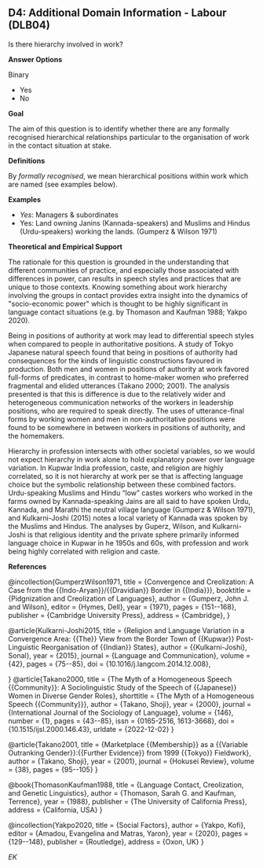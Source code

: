 ## D4: Additional Domain Information - Labour (DLB04)
Is there hierarchy involved in work?

**Answer Options** 

Binary 
- Yes
- No 

**Goal**

The aim of this question is to identify whether there are any formally recognised hierarchical relationships particular to the organisation of work in the contact situation at stake.

**Definitions**

By _formally recognised_, we mean hierarchical positions within work which are named (see examples below).

**Examples**

- _Yes_: Managers & subordinates
- Yes: Land owning Janins (Kannada-speakers) and Muslims and Hindus (Urdu-speakers) working the lands. (Gumperz & Wilson 1971)

**Theoretical and Empirical Support**

The rationale for this question is grounded in the understanding that different communities of practice, and especially those associated with differences in power, can results in speech styles and practices that are unique to those contexts.  Knowing something about work hierarchy involving the groups in contact provides extra insight into the dynamics of "socio-economic power" which is thought to be highly significant in language contact situations (e.g. by Thomason and Kaufman 1988; Yakpo 2020). 

Being in positions of authority at work may lead to differential speech styles when compared to people in authoritative positions. A study of Tokyo Japanese natural speech found that being in positions of authority had consequences for the kinds of linguistic constructions favoured in production. Both men and women in positions of authority at work favored full-forms of predicates, in contrast to home-maker women who preferred fragmental and elided utterances (Takano 2000; 2001). The analysis presented is that this is difference is due to the relatively wider and heterogeneous communication networks of the workers in leadership positions, who are required to speak directly. The uses of utterance-final forms by working women and men in non-authoritative positions were found to be somewhere in between workers in positions of authority, and the homemakers.

Hierarchy in profession intersects with other societal variables, so we would not expect hierarchy in work alone to hold explanatory power over language variation. In Kupwar India profession, caste, and religion are highly correlated, so it is not hierarchy at work per se that is affecting language choice but the symbolic relationship between these combined factors. Urdu-speaking Muslims and Hindu “low” castes workers who worked in the farms owned by Kannada-speaking Jains are all said to have spoken Urdu, Kannada, and Marathi the neutral village language (Gumperz & Wilson 1971), and Kulkarni-Joshi (2015) notes a local variety of Kannada was spoken by the Muslims and Hindus. The analyses by Guperz, Wilson, and Kulkarni-Joshi is that religious identity and the private sphere primarily informed language choice in Kupwar in he 1950s and 60s, with profession and work being highly correlated with religion and caste.

**References**

@incollection{GumperzWilson1971,
  title = {Convergence and Creolization: A Case from the {{Indo-Aryan}}/{{Dravidian}} Border in {{India}}},
  booktitle = {Pidgnization and Creolization of Languages},
  author = {Gumperz, John J. and Wilson},
  editor = {Hymes, Dell},
  year = {1971},
  pages = {151--168},
  publisher = {Cambridge University Press},
  address = {Cambridge},
}

@article{Kulkarni-Joshi2015,
  title = {Religion and Language Variation in a Convergence Area: {{The}} View from the Border Town of {{Kupwar}} Post-Linguistic Reorganisation of {{Indian}} States},
  author = {{Kulkarni-Joshi}, Sonal},
  year = {2015},
  journal = {Language and Communication},
  volume = {42},
  pages = {75--85},
  doi = {10.1016/j.langcom.2014.12.008},
 
}
@article{Takano2000,
  title = {The Myth of a Homogeneous Speech {{Community}}: A Sociolinguistic Study of the Speech of {{Japanese}} Women in Diverse Gender Roles},
  shorttitle = {The Myth of a Homogeneous Speech {{Community}}},
  author = {Takano, Shoji},
  year = {2000},
  journal = {International Journal of the Sociology of Language},
  volume = {146},
  number = {1},
  pages = {43--85},
  issn = {0165-2516, 1613-3668},
  doi = {10.1515/ijsl.2000.146.43},
  urldate = {2022-12-02}
}

@article{Takano2001,
  title = {Marketplace {{Membership}} as a {{Variable Outranking Gender}}:{{Further Evidence}} from 1999 {{Tokyo}} Fieldwork},
  author = {Takano, Shoji},
  year = {2001},
  journal = {Hokusei Review},
  volume = {38},
  pages = {95--105}
}

@book{ThomasonKaufman1988,
  title = {Language Contact, Creolization, and Genetic Linguistics},
  author = {Thomason, Sarah G. and Kaufman, Terrence},
  year = {1988},
  publisher = {The University of California Press},
  address = {California, USA}
}

@incollection{Yakpo2020,
  title = {Social Factors},
  author = {Yakpo, Kofi},
  editor = {Amadou, Evangelina and Matras, Yaron},
  year = {2020},
  pages = {129--148},
  publisher = {Routledge},
  address = {Oxon, UK}
}

*EK*
